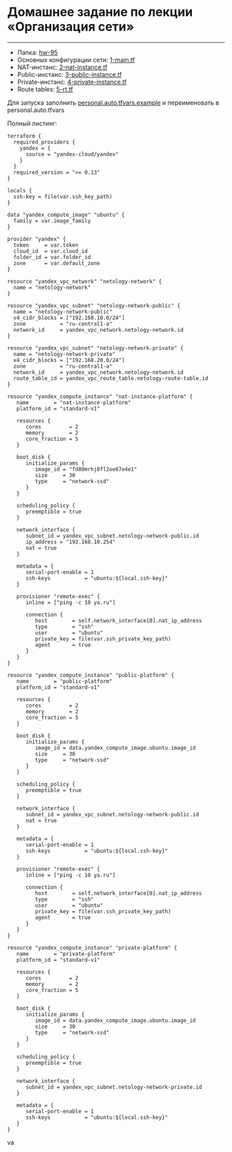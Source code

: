 # Домашнее задание по лекции «Организация сети»

---
- Папка: [hw-95](assets%2Fterraform%2Fhw-95)
- Основных конфигурации сети: [1-main.tf](assets%2Fterraform%2Fhw-95%2F1-main.tf)
- NAT-инстанс: [2-nat-instance.tf](assets%2Fterraform%2Fhw-95%2F2-nat-instance.tf)
- Public-инстанс: [3-public-instance.tf](assets%2Fterraform%2Fhw-95%2F3-public-instance.tf)
- Private-инстанс: [4-private-instance.tf](assets%2Fterraform%2Fhw-95%2F4-private-instance.tf)
- Route tables: [5-rt.tf](assets%2Fterraform%2Fhw-95%2F5-rt.tf)


Для запуска заполнить [personal.auto.tfvars.example](assets%2Fterraform%2Fhw-95%2Fpersonal.auto.tfvars.example) и 
переименовать в personal.auto.tfvars

Полный листинг:

```hcl
terraform {
  required_providers {
    yandex = {
      source = "yandex-cloud/yandex"
    }
  }
  required_version = ">= 0.13"
}

locals {
  ssh-key = file(var.ssh_key_path)
}

data "yandex_compute_image" "ubuntu" {
  family = var.image_family
}

provider "yandex" {
  token     = var.token
  cloud_id  = var.cloud_id
  folder_id = var.folder_id
  zone      = var.default_zone
}

resource "yandex_vpc_network" "netology-network" {
  name = "netology-network"
}

resource "yandex_vpc_subnet" "netology-network-public" {
  name = "netology-network-public"
  v4_cidr_blocks = ["192.168.10.0/24"]
  zone           = "ru-central1-a"
  network_id     = yandex_vpc_network.netology-network.id
}

resource "yandex_vpc_subnet" "netology-network-private" {
  name = "netology-network-private"
  v4_cidr_blocks = ["192.168.20.0/24"]
  zone           = "ru-central1-a"
  network_id     = yandex_vpc_network.netology-network.id
  route_table_id = yandex_vpc_route_table.netology-route-table.id
}

resource "yandex_compute_instance" "nat-instance-platform" {
   name        = "nat-instance-platform"
   platform_id = "standard-v1"

   resources {
      cores         = 2
      memory        = 2
      core_fraction = 5
   }

   boot_disk {
      initialize_params {
         image_id = "fd80mrhj8fl2oe87o4e1"
         size     = 30
         type     = "network-ssd"
      }
   }

   scheduling_policy {
      preemptible = true
   }

   network_interface {
      subnet_id = yandex_vpc_subnet.netology-network-public.id
      ip_address = "192.168.10.254"
      nat = true
   }

   metadata = {
      serial-port-enable = 1
      ssh-keys           = "ubuntu:${local.ssh-key}"
   }

   provisioner "remote-exec" {
      inline = ["ping -c 10 ya.ru"]

      connection {
         host        = self.network_interface[0].nat_ip_address
         type        = "ssh"
         user        = "ubuntu"
         private_key = file(var.ssh_private_key_path)
         agent       = true
      }
   }
}

resource "yandex_compute_instance" "public-platform" {
   name        = "public-platform"
   platform_id = "standard-v1"

   resources {
      cores         = 2
      memory        = 2
      core_fraction = 5
   }

   boot_disk {
      initialize_params {
         image_id = data.yandex_compute_image.ubuntu.image_id
         size     = 30
         type     = "network-ssd"
      }
   }

   scheduling_policy {
      preemptible = true
   }

   network_interface {
      subnet_id = yandex_vpc_subnet.netology-network-public.id
      nat = true
   }

   metadata = {
      serial-port-enable = 1
      ssh-keys           = "ubuntu:${local.ssh-key}"
   }

   provisioner "remote-exec" {
      inline = ["ping -c 10 ya.ru"]

      connection {
         host        = self.network_interface[0].nat_ip_address
         type        = "ssh"
         user        = "ubuntu"
         private_key = file(var.ssh_private_key_path)
         agent       = true
      }
   }
}

resource "yandex_compute_instance" "private-platform" {
   name        = "private-platform"
   platform_id = "standard-v1"

   resources {
      cores         = 2
      memory        = 2
      core_fraction = 5
   }

   boot_disk {
      initialize_params {
         image_id = data.yandex_compute_image.ubuntu.image_id
         size     = 30
         type     = "network-ssd"
      }
   }

   scheduling_policy {
      preemptible = true
   }

   network_interface {
      subnet_id = yandex_vpc_subnet.netology-network-private.id
   }

   metadata = {
      serial-port-enable = 1
      ssh-keys           = "ubuntu:${local.ssh-key}"
   }
}
```

va

